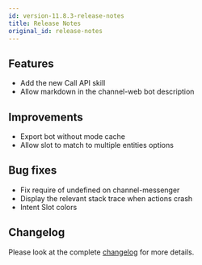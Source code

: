 ```yaml
---
id: version-11.8.3-release-notes
title: Release Notes
original_id: release-notes
---
```


## Features

- Add the new Call API skill
- Allow markdown in the channel-web bot description

## Improvements
- Export bot without mode cache
- Allow slot to match to multiple entities options

## Bug fixes

- Fix require of undefined on channel-messenger
- Display the relevant stack trace when actions crash
- Intent Slot colors

## Changelog

Please look at the complete [changelog](https://github.com/botpress/botpress/blob/master/CHANGELOG.md) for more details.

